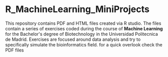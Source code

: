 # R_MachineLearning_MiniProjects
This repository contains PDF and HTML files created via R studio. The files contain a series of exercises coded during the course of **Machine Learning** for the Bachelor's degree of Biotechnology in the Universidad Politecnica de Madrid. Exercises are focused around data analysis and try to specifically simulate the bioinformatics field. for a quick overlook check the PDF files 
